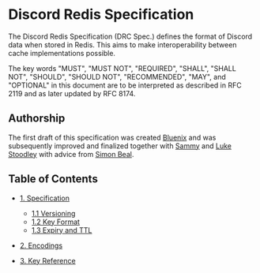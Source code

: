 # Discord Redis Specification

The Discord Redis Specification (DRC Spec.) defines the format of
Discord data when stored in Redis. This aims to make interoperability
between cache implementations possible.

The key words "MUST", "MUST NOT", "REQUIRED", "SHALL", "SHALL NOT",
"SHOULD", "SHOULD NOT", "RECOMMENDED",  "MAY", and "OPTIONAL" in this
document are to be interpreted as described in RFC 2119 and as later
updated by RFC 8174.

## Authorship

The first draft of this specification was created [Bluenix][Bluenix2]
and was subsequently improved and finalized together with
[Sammy][SammyWhamy] and [Luke Stoodley][Luke-6723] with advice from
[Simon Beal][muddyfish].

  [Bluenix2]: https://github.com/Bluenix2
  [SammyWhamy]: https://github.com/SammyWhamy
  [Luke-6723]: https://github.com/Luke-6723
  [muddyfish]: https://github.com/muddyfish

## Table of Contents

* [1. Specification](./specification.md)
  * [1.1 Versioning](./specification.md#11-versioning)
  * [1.2 Key Format](./specification.md#12-key-format)
  * [1.3 Expiry and TTL](./specification.md#13-expiry-and-ttl)

* [2. Encodings](./encodings.md)

* [3. Key Reference](./key-reference.md)
